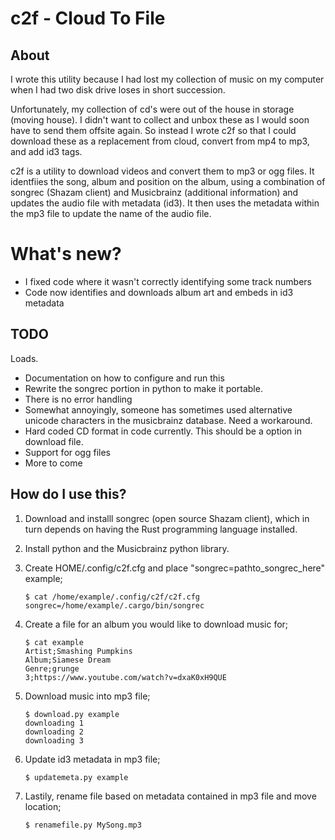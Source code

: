 # c2f - Cloud To File

## About
I wrote this utility because I had lost my collection of music on my computer when I had two disk drive loses in short succession.

Unfortunately, my collection of cd's were out of the house in storage (moving house). I didn't want to collect and unbox these as I would soon have to send them offsite again.
So instead I wrote c2f so that I could download these as a replacement from cloud, convert from mp4 to mp3, and add id3 tags.

c2f is a utility to download videos and convert them to mp3 or ogg files.
It identfiies the song, album and position on the album, using a combination of songrec (Shazam client) and Musicbrainz (additional information) and updates the audio file with metadata (id3).
It then uses the metadata within the mp3 file to update the name of the audio file.

# What's new?
* I fixed code where it wasn't correctly identifying some track numbers
* Code now identifies and downloads album art and embeds in id3 metadata

## TODO
Loads.
* Documentation on how to configure and run this
* Rewrite the songrec portion in python to make it portable.
* There is no error handling
* Somewhat annoyingly, someone has sometimes used alternative unicode characters in the musicbrainz database. Need a workaround.
* Hard coded CD format in code currently. This should be a option in download file.
* Support for ogg files
* More to come


## How do I use this?
1. Download and installl songrec (open source Shazam client), which in turn depends on having the Rust programming language installed.

2. Install python and the Musicbrainz python library.

3. Create HOME/.config/c2f.cfg and place "songrec=pathto_songrec_here"
   example;

       $ cat /home/example/.config/c2f/c2f.cfg
       songrec=/home/example/.cargo/bin/songrec

4. Create a file for an album you would like to download music for;

       $ cat example
       Artist;Smashing Pumpkins
       Album;Siamese Dream
       Genre;grunge
       3;https://www.youtube.com/watch?v=dxaK0xH9QUE


5. Download music into mp3 file;

       $ download.py example
       downloading 1
       downloading 2
       downloading 3

6. Update id3 metadata in mp3 file;

       $ updatemeta.py example

7. Lastily, rename file based on metadata contained in mp3 file and move location;

       $ renamefile.py MySong.mp3
   
